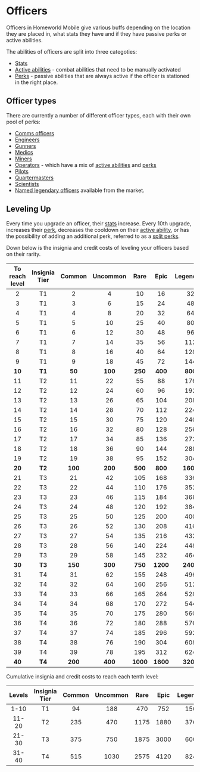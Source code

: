 # Officers

Officers in Homeworld Mobile give various buffs depending on the location they are placed in, what stats they have and if they have passive perks or active abilities.

The abilities of officers are split into three categoties:

* [Stats](officer-stats.md)
* [Active abilities](active-abilities.md) - combat abilities that need to be manually activated
* [Perks](officer-perks.md) - passive abilities that are always active if the officer is stationed in the right place.

## Officer types

There are currently a number of different officer types, each with their own pool of perks:

* [Comms officers](perks/comms-officer-perks.md)
* [Engineers](perks/engineer-perks.md)
* [Gunners](perks/gunner-perks.md)
* [Medics](perks/medic-perks.md)
* [Miners](perks/miner-perks.md)
* [Operators](perks/operator-perks.md) - which have a mix of [active abilities](active-abilities.md) and [perks](perks/operator-perks.md)
* [Pilots](perks/pilot-perks.md)
* [Quartermasters](perks/quartermaster-perks.md)
* [Scientists](perks/scientist-perks.md)
* [Named legendary officers](officer-list.md) available from the market.

## Leveling Up

Every time you upgrade an officer, their [stats](officer-stats.md) increase. Every 10th upgrade, increases their [perk](officer-perks.md), decreases the cooldown on their [active ability](active-abilities.md), or has the possibility of adding an additional perk, referred to as a [split perks](officer-perks.md#split-perks).

Down below is the insignia and credit costs of leveling your officers based on their rarity.

| To reach level | Insignia Tier | Common | Uncommon | Rare    | Epic    | Legendary | Credits   |
|:--------------:|:-------------:|:------:|:--------:|:-------:|:-------:|:---------:|:---------:|
| 2             | T1             | 2      | 4        | 10      | 16      | 32        | 2400      |
| 3             | T1             | 3      | 6        | 15      | 24      | 48        | 3600      |
| 4             | T1             | 4      | 8        | 20      | 32      | 64        | 4800      |
| 5             | T1             | 5      | 10       | 25      | 40      | 80        | 6000      |
| 6             | T1             | 6      | 12       | 30      | 48      | 96        | 7200      |
| 7             | T1             | 7      | 14       | 35      | 56      | 112       | 8400      |
| 8             | T1             | 8      | 16       | 40      | 64      | 128       | 9600      |
| 9             | T1             | 9      | 18       | 45      | 72      | 144       | 10800     |
| **10**        | **T1**         | **50** | **100**  | **250** | **400** | **800**   | **24000** |
| 11            | T2             | 11     | 22       | 55      | 88      | 176       | 13200     |
| 12            | T2             | 12     | 24       | 60      | 96      | 192       | 14400     |
| 13            | T2             | 13     | 26       | 65      | 104     | 208       | 15600     |
| 14            | T2             | 14     | 28       | 70      | 112     | 224       | 16800     |
| 15            | T2             | 15     | 30       | 75      | 120     | 240       | 18000     |
| 16            | T2             | 16     | 32       | 80      | 128     | 256       | 19200     |
| 17            | T2             | 17     | 34       | 85      | 136     | 272       | 20400     |
| 18            | T2             | 18     | 36       | 90      | 144     | 288       | 21600     |
| 19            | T2             | 19     | 38       | 95      | 152     | 304       | 22800     |
| **20**        | **T2**         | **100**| **200**  | **500** | **800** | **1600**  | **48000** |
| 21            | T3             | 21     | 42       | 105     | 168     | 336       | 25200     |
| 22            | T3             | 22     | 44       | 110     | 176     | 352       | 26400     |
| 23            | T3             | 23     | 46       | 115     | 184     | 368       | 27600     |
| 24            | T3             | 24     | 48       | 120     | 192     | 384       | 28800     |
| 25            | T3             | 25     | 50       | 125     | 200     | 400       | 30000     |
| 26            | T3             | 26     | 52       | 130     | 208     | 416       | 31200     |
| 27            | T3             | 27     | 54       | 135     | 216     | 432       | 32400     |
| 28            | T3             | 28     | 56       | 140     | 224     | 448       | 33600     |
| 29            | T3             | 29     | 58       | 145     | 232     | 464       | 34800     |
| **30**        | **T3**         | **150**| **300**  | **750** | **1200**| **2400**  | **72000** |
| 31            | T4             | 31     | 62       | 155     | 248     | 496       | 37200     |
| 32            | T4             | 32     | 64       | 160     | 256     | 512       | 38400     |
| 33            | T4             | 33     | 66       | 165     | 264     | 528       | 39600     |
| 34            | T4             | 34     | 68       | 170     | 272     | 544       | 40800     |
| 35            | T4             | 35     | 70       | 175     | 280     | 560       | 42000     |
| 36            | T4             | 36     | 72       | 180     | 288     | 576       | 43200     |
| 37            | T4             | 37     | 74       | 185     | 296     | 592       | 44400     |
| 38            | T4             | 38     | 76       | 190     | 304     | 608       | 45600     |
| 39            | T4             | 39     | 78       | 195     | 312     | 624       | 46800     |
| **40**        | **T4**         | **200**| **400**  | **1000**| **1600**| **3200**  | **96000** |

Cumulative insignia and credit costs to reach each tenth level:

| Levels | Insignia Tier | Common | Uncommon | Rare | Epic | Legendary     | Credits |
|:------:|:-------------:|:------:|:--------:|:----:|:----:|:-------------:|:-------:|
| 1-10   | T1            | 94     | 188      | 470  | 752  | 1504          | 76800   |
| 11-20  | T2            | 235    | 470      | 1175 | 1880 | 3760          | 210000  |
| 21-30  | T3            | 375    | 750      | 1875 | 3000 | 6000          | 342000  |
| 31-40  | T4            | 515    | 1030     | 2575 | 4120 | 8240          | 474000  |
